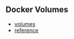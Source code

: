 ## Docker Volumes

- [volumes](https://docs.docker.com/storage/volumes/)
- [reference](https://docs.docker.com/reference/)






